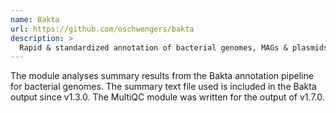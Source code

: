 ```yaml
---
name: Bakta
url: https://github.com/oschwengers/bakta
description: >
  Rapid & standardized annotation of bacterial genomes, MAGs & plasmids
---
```


The module analyses summary results from the Bakta annotation pipeline for bacterial genomes. The
summary text file used is included in the Bakta output since v1.3.0. The MultiQC module was written for
the output of v1.7.0.
